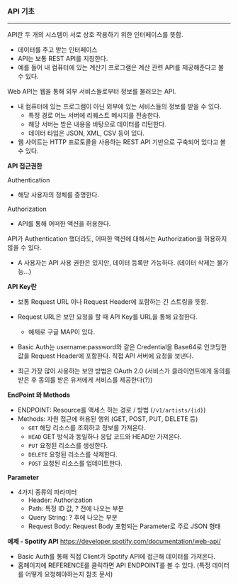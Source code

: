 ### API 기초

<hr>

API란 두 개의 시스템이 서로 상호 작용하기 위한 인터페이스를 뜻함.

- 데이터를 주고 받는 인터페이스
- API는 보통 REST API를 지칭한다.
- 예를 들어 내 컴퓨터에 있는 계산기 프로그램은 계산 관련 API를 제공해준다고 볼 수 있다.



Web API는 웹을 통해 외부 서비스들로부터 정보를 불러오는 API.

- 내 컴퓨터에 있는 프로그램이 아닌 외부에 있는 서비스들의 정보를 받을 수 있다.
  - 특정 경로 어느 서버에 리퀘스트 메시지를 전송한다.
  - 해당 서버는 받은 내용을 바탕으로 데이터를 리턴한다.
  - 데이터 타입은 JSON, XML, CSV 등이 있다.
- 웹 사이트는 HTTP 프로토콜을 사용하는 REST API 기반으로 구축되어 있다고 볼 수 있다.



**API 접근권한**

Authentication

- 해당 사용자의 정체를 증명한다.

Authorization

- API를 통해 어떠한 액션을 허용한다.



API가 Authentication 했더라도, 어떠한 액션에 대해서는 Authorization을 허용하지 않을 수 있다.

- A 사용자는 API 사용 권한은 있지만, 데이터 등록만 가능하다. (데이터 삭제는 불가능...)



**API Key란**

- 보통 Request URL 이나 Request Header에 포함하는 긴 스트링을 뜻함.
- Request URL은 보안 요청을 할 때 API Key를 URL을 통해 요청한다.
  - 예제로 구글 MAP이 있다.
- Basic Auth는 username:password와 같은 Credential을 Base64로 인코딩한 값을 Request Header에 포함한다. 직접 API 서버에 요청을 보낸다.

- 최근 가장 많이 사용하는 보안 방법은 OAuth 2.0 (서비스가 클라이언트에게 동의를 받은 후 동의를 받은 유저에게 서비스를 제공한다(?))



**EndPoint 와 Methods**

- ENDPOINT: Resource를 액세스 하는 경로 / 방법 (``/v1/artists/{id}``)
- Methods: 자원 접근에 허용된 행위 (GET, POST, PUT, DELETE 등)
  - `GET` 해당 리소스를 조회하고 정보를 가져온다.
  - `HEAD` GET 방식과 동일하나 응답 코드와 HEAD만 가져온다.
  - `PUT` 요청된 리소스를 생성한다.
  - `DELETE` 요청된 리소스를 삭제한다.
  - `POST` 요청된 리소스를 업데이트한다.



**Parameter**

- 4가지 종류의 파라미터
  - Header: Authorization
  - Path: 특정 ID 값, ? 전에 나오는 부분
  - Query String: ? 후에 나오는 부분
  - Request Body: Request Body 포함되는 Parameter로 주로 JSON 형태



**예제 - Spotify API** https://developer.spotify.com/documentation/web-api/

- Basic Auth를 통해 직접 Client가 Spotify API에 접근해 데이터를 가져온다.
- 홈페이지에 REFERENCE를 클릭하면 API ENDPOINT를 볼 수 있다. (특정 데이터를 어떻게 요청해야하는지 참조 문서)





